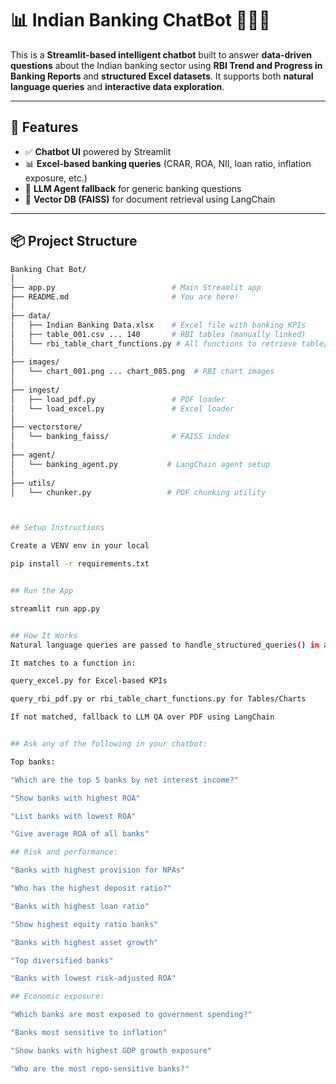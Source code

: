 # 📊 Indian Banking ChatBot 🤖🇮🇳

This is a **Streamlit-based intelligent chatbot** built to answer **data-driven questions** about the Indian banking sector using **RBI Trend and Progress in Banking Reports** and **structured Excel datasets**. It supports both **natural language queries** and **interactive data exploration**.

---

## 📁 Features

- ✅ **Chatbot UI** powered by Streamlit  
- 📊 **Excel-based banking queries** (CRAR, ROA, NII, loan ratio, inflation exposure, etc.)  
- 🤖 **LLM Agent fallback** for generic banking questions  
- 🧠 **Vector DB (FAISS)** for document retrieval using LangChain  

---

## 📦 Project Structure

```bash
Banking Chat Bot/
│
├── app.py                          # Main Streamlit app
├── README.md                       # You are here!
│
├── data/
│   ├── Indian Banking Data.xlsx    # Excel file with banking KPIs
│   ├── table_001.csv ... 140       # RBI tables (manually linked)
│   └── rbi_table_chart_functions.py # All functions to retrieve table/chart
│
├── images/
│   └── chart_001.png ... chart_085.png  # RBI chart images
│
├── ingest/
│   ├── load_pdf.py                 # PDF loader
│   └── load_excel.py               # Excel loader
│
├── vectorstore/
│   └── banking_faiss/              # FAISS index
│
├── agent/
│   └── banking_agent.py           # LangChain agent setup
│
├── utils/
│   └── chunker.py                 # PDF chunking utility



## Setup Instructions

Create a VENV env in your local 

pip install -r requirements.txt


## Run the App

streamlit run app.py


## How It Works
Natural language queries are passed to handle_structured_queries() in app.py

It matches to a function in:

query_excel.py for Excel-based KPIs

query_rbi_pdf.py or rbi_table_chart_functions.py for Tables/Charts

If not matched, fallback to LLM QA over PDF using LangChain


## Ask any of the following in your chatbot:

Top banks:

"Which are the top 5 banks by net interest income?"

"Show banks with highest ROA"

"List banks with lowest ROA"

"Give average ROA of all banks"

## Risk and performance:

"Banks with highest provision for NPAs"

"Who has the highest deposit ratio?"

"Banks with highest loan ratio"

"Show highest equity ratio banks"

"Banks with highest asset growth"

"Top diversified banks"

"Banks with lowest risk-adjusted ROA"

## Economic exposure:

"Which banks are most exposed to government spending?"

"Banks most sensitive to inflation"

"Show banks with highest GDP growth exposure"

"Who are the most repo-sensitive banks?"

